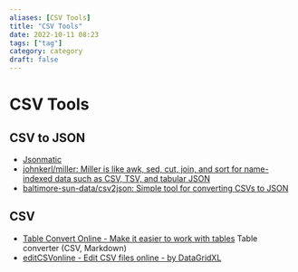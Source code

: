 ```yaml
---
aliases: [CSV Tools]
title: "CSV Tools"
date: 2022-10-11 08:23
tags: ["tag"]
category: category
draft: false
---
```


# CSV Tools



## CSV to JSON
- [Jsonmatic](https://jsonmatic.com/)
- [johnkerl/miller: Miller is like awk, sed, cut, join, and sort for name-indexed data such as CSV, TSV, and tabular JSON](https://github.com/johnkerl/miller)
- [baltimore-sun-data/csv2json: Simple tool for converting CSVs to JSON](https://github.com/baltimore-sun-data/csv2json)

## CSV
- [Table Convert Online - Make it easier to work with tables](https://tableconvert.com/) Table converter (CSV, Markdown)
- [editCSVonline - Edit CSV files online - by DataGridXL](https://www.editcsvonline.com/)